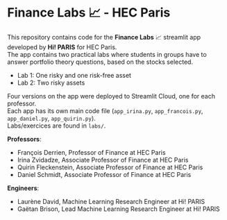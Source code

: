# Finance Labs 📈 - HEC Paris

This repository contains code for the **Finance Labs** 📈 streamlit app developed by **Hi! PARIS** for HEC Paris.<br>
The app contains two practical labs where students in groups have to answer portfolio theory questions, based on the stocks selected.
- Lab 1: One risky and one risk-free asset
- Lab 2: Two risky assets

Four versions on the app were deployed to Streamlit Cloud, one for each professor. <br>
Each app has its own main code file (`app_irina.py`, `app_francois.py`, `app_daniel.py`, `app_quirin.py`). <br>
Labs/exercices are found in `labs/`.

**Professors**:
- François Derrien, Professor of Finance at HEC Paris
- Irina Zvidadze, Associate Professor of Finance at HEC Paris
- Quirin Fleckenstein, Associate Professor of Finance at HEC Paris
- Daniel Schmidt, Associate Professor of Finance at HEC Paris

**Engineers**:
- Laurène David, Machine Learning Research Engineer at Hi! PARIS
- Gaëtan Brison, Lead Machine Learning Research Engineer at Hi! PARIS
